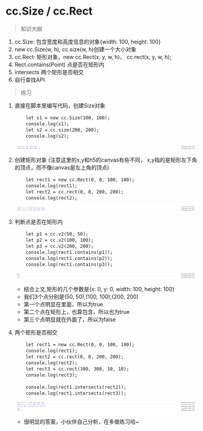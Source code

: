 # cc.Size / cc.Rect
> 知识大纲
1. cc.Size: 包含宽度和高度信息的对象{width: 100, height: 100}
2. new cc.Size(w, h), cc.size(w, h)创建一个大小对象
3. cc.Rect: 矩形对象，new cc.Rect(x, y, w, h)， cc.rect(x, y, w, h);
4. Rect.contains(Point) 点是否在矩形内
5. intersects 两个矩形是否相交
6. 自行查找API

> 练习
1. 直接在脚本里编写代码，创建Size对象
    ```
        let s1 = new cc.Size(100, 100);
        console.log(s1);
        let s2 = cc.size(200, 200);
        console.log(s2);
    ```
    
    ![](./images/创建Size对象.jpg)
    
2. 创建矩形对象 (注意这里的x,y和h5的canvas有些不同，
    x,y指的是矩形左下角的顶点，而不像canvas是左上角的顶点)
    ```
        let rect1 = new cc.Rect(0, 0, 100, 100);
        console.log(rect1);
        let rect2 = cc.rect(0, 0, 200, 200);
        console.log(rect2);
    ```
    
    ![](./images/创建Rect对象.jpg)
    
3. 判断点是否在矩形内
    ```
        let p1 = cc.v2(50, 50);
        let p2 = cc.v2(100, 100);
        let p3 = cc.v2(200, 200);
        console.log(rect1.contains(p1));
        console.log(rect1.contains(p2));
        console.log(rect1.contains(p3));
    ```
    
    ![](./images/判断点是否在矩形内.jpg)
    
    * 结合上文,矩形的几个参数是{x: 0, y: 0, width: 100, height: 100}
    * 我们3个点分别是(50, 50),(100, 100),(200, 200)
    * 第一个点明显在里面，所以为true
    * 第二个点在矩形上，也算包含，所以也为true
    * 第三个点明显就在外面了，所以为false
    
4. 两个矩形是否相交
    ```
        let rect1 = new cc.Rect(0, 0, 100, 100);
        console.log(rect1);
        let rect2 = cc.rect(0, 0, 200, 200);
        console.log(rect2);
        let rect3 = cc.rect(300, 300, 10, 10);
        console.log(rect3);

        console.log(rect1.intersects(rect2));
        console.log(rect1.intersects(rect3));
    ```
    
    ![](./images/判断矩形是否相交.jpg)
    
    * 很明显的答案，小伙伴自己分析，在多做练习哈~
    

